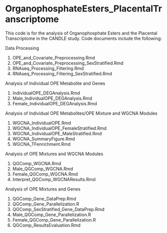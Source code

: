 # OrganophosphateEsters_PlacentalTranscriptome
This code is for the analysis of Organophosphate Esters and the Placental Transcriptome in the CANDLE study. Code documents include the following: 

Data Processing
1)	OPE_and_Covariate_Preprocessing.Rmd
2)	OPE_and_Covariate_Preprocessing_SexStratified.Rmd
3)	RNAseq_Processing_Filtering.Rmd
4)	RNAseq_Processing_Filtering_SexStratified.Rmd

Analysis of Individual OPE Metabolite and Genes
1)	IndividualOPE_DEGAnalysis.Rmd
2)	Male_IndividualOPE_DEGAnalysis.Rmd
3)	Female_IndividualOPE_DEGAnalysis.Rmd

Analysis of Individual OPE Metabolites/OPE Mixture and WGCNA Modules
1)	WGCNA_IndividualOPE.Rmd
2)	WGCNA_IndividualOPE_FemaleStratified.Rmd
3)	WGCNA_IndividualOPE_MaleStratified.Rmd
4)	WGCNA_SummaryFigure.Rmd
5)	WGCNA_TFenrichment.Rmd

Analysis of OPE Mixtures and WGCNA Modules
1)	QGComp_WGCNA.Rmd
2)	Male_QGComp_WGCNA.Rmd
3)	Female_QGComp_WGCNA.Rmd
4)	Interpret_QGComp_WGCNAResults.Rmd

Analysis of OPE Mixtures and Genes
1)	QGComp_Gene_DataPrep.Rmd
2)	QGComp_Gene_Parallelization.R
3)	QGComp_SexStratified_Gene_DataPrep.Rmd
4)	Male_QGComp_Gene_Parallelization.R
5)	Female_QGComp_Gene_Parallelization.R
6)	QGComp_ResultsEvaluation.Rmd

